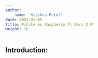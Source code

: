 ```yaml
---
author:
    name: "Krishna Patel"
date: 2022-01-05
title: Pihole on Raspberry Pi Zero 2 W
weight: 10
---
```


## Introduction: 
